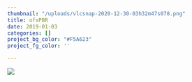 ```yaml
---
thumbnail: "/uploads/vlcsnap-2020-12-30-03h32m47s078.png"
title: ofxPBR
date: 2019-01-03
categories: []
project_bg_color: "#F5A623"
project_fg_color: ''

---
```

![](/uploads/markus-spiske-516263-unsplash.jpg)